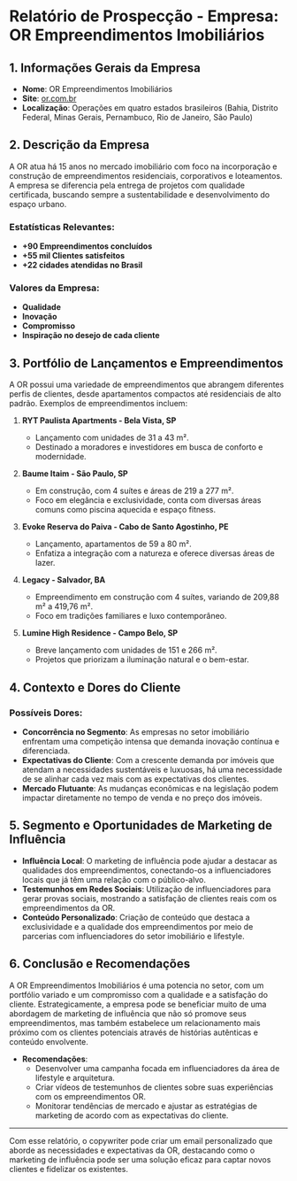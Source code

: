 # Relatório de Prospecção - Empresa: OR Empreendimentos Imobiliários 

## 1. Informações Gerais da Empresa
- **Nome**: OR Empreendimentos Imobiliários
- **Site**: [or.com.br](https://or.com.br)
- **Localização**: Operações em quatro estados brasileiros (Bahia, Distrito Federal, Minas Gerais, Pernambuco, Rio de Janeiro, São Paulo)
  
## 2. Descrição da Empresa
A OR atua há 15 anos no mercado imobiliário com foco na incorporação e construção de empreendimentos residenciais, corporativos e loteamentos. A empresa se diferencia pela entrega de projetos com qualidade certificada, buscando sempre a sustentabilidade e desenvolvimento do espaço urbano.

### Estatísticas Relevantes:
- **+90 Empreendimentos concluídos**
- **+55 mil Clientes satisfeitos**
- **+22 cidades atendidas no Brasil**

### Valores da Empresa:
- **Qualidade**
- **Inovação**
- **Compromisso**
- **Inspiração no desejo de cada cliente**

## 3. Portfólio de Lançamentos e Empreendimentos
A OR possui uma variedade de empreendimentos que abrangem diferentes perfis de clientes, desde apartamentos compactos até residenciais de alto padrão. Exemplos de empreendimentos incluem:

1. **RYT Paulista Apartments - Bela Vista, SP**
   - Lançamento com unidades de 31 a 43 m².
   - Destinado a moradores e investidores em busca de conforto e modernidade.

2. **Baume Itaim - São Paulo, SP**
   - Em construção, com 4 suítes e áreas de 219 a 277 m².
   - Foco em elegância e exclusividade, conta com diversas áreas comuns como piscina aquecida e espaço fitness.

3. **Evoke Reserva do Paiva - Cabo de Santo Agostinho, PE**
   - Lançamento, apartamentos de 59 a 80 m².
   - Enfatiza a integração com a natureza e oferece diversas áreas de lazer.

4. **Legacy - Salvador, BA**
   - Empreendimento em construção com 4 suítes, variando de 209,88 m² a 419,76 m².
   - Foco em tradições familiares e luxo contemporâneo.

5. **Lumine High Residence - Campo Belo, SP**
   - Breve lançamento com unidades de 151 e 266 m².
   - Projetos que priorizam a iluminação natural e o bem-estar.

## 4. Contexto e Dores do Cliente
### Possíveis Dores:
- **Concorrência no Segmento**: As empresas no setor imobiliário enfrentam uma competição intensa que demanda inovação contínua e diferenciada.
- **Expectativas do Cliente**: Com a crescente demanda por imóveis que atendam a necessidades sustentáveis e luxuosas, há uma necessidade de se alinhar cada vez mais com as expectativas dos clientes.
- **Mercado Flutuante**: As mudanças econômicas e na legislação podem impactar diretamente no tempo de venda e no preço dos imóveis.

## 5. Segmento e Oportunidades de Marketing de Influência
- **Influência Local**: O marketing de influência pode ajudar a destacar as qualidades dos empreendimentos, conectando-os a influenciadores locais que já têm uma relação com o público-alvo.
- **Testemunhos em Redes Sociais**: Utilização de influenciadores para gerar provas sociais, mostrando a satisfação de clientes reais com os empreendimentos da OR.
- **Conteúdo Personalizado**: Criação de conteúdo que destaca a exclusividade e a qualidade dos empreendimentos por meio de parcerias com influenciadores do setor imobiliário e lifestyle.

## 6. Conclusão e Recomendações
A OR Empreendimentos Imobiliários é uma potencia no setor, com um portfólio variado e um compromisso com a qualidade e a satisfação do cliente. Estrategicamente, a empresa pode se beneficiar muito de uma abordagem de marketing de influência que não só promove seus empreendimentos, mas também estabelece um relacionamento mais próximo com os clientes potenciais através de histórias autênticas e conteúdo envolvente.

- **Recomendações**:
  - Desenvolver uma campanha focada em influenciadores da área de lifestyle e arquitetura.
  - Criar vídeos de testemunhos de clientes sobre suas experiências com os empreendimentos OR.
  - Monitorar tendências de mercado e ajustar as estratégias de marketing de acordo com as expectativas do cliente.

---

Com esse relatório, o copywriter pode criar um email personalizado que aborde as necessidades e expectativas da OR, destacando como o marketing de influência pode ser uma solução eficaz para captar novos clientes e fidelizar os existentes.